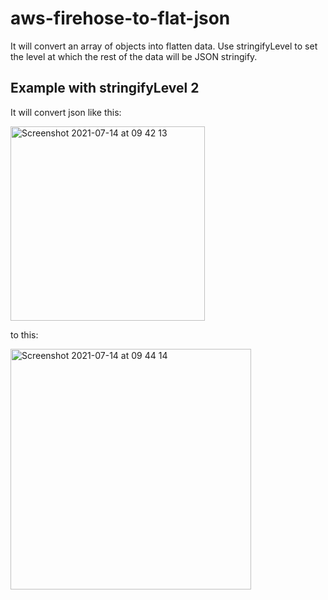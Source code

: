 # aws-firehose-to-flat-json
 
It will convert an array of objects into flatten data. 
Use stringifyLevel to set the level at which the rest of the data will be JSON stringify.

## Example with stringifyLevel 2

It will convert json like this:

<img width="311" alt="Screenshot 2021-07-14 at 09 42 13" src="https://user-images.githubusercontent.com/6351780/131465627-31672ccc-7921-4c92-b1f0-1967ba843fef.png">

to this:

<img width="385" alt="Screenshot 2021-07-14 at 09 44 14" src="https://user-images.githubusercontent.com/6351780/131465658-86ff64cb-d117-4564-9930-91c964320f2f.png">
